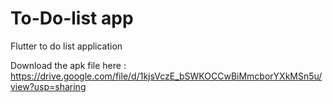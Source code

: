 # To-Do-list app
 Flutter to do list application
 
 Download the apk file here : https://drive.google.com/file/d/1kjsVczE_bSWKOCCwBiMmcborYXkMSn5u/view?usp=sharing
